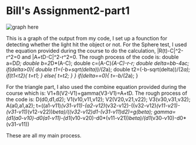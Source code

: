 # Bill's Assignment2-part1

![graph here](/Ray-tracing/gears.png "gears")

This is a graph of the output from my code, I set up a founction for detecting whether the light hit the object or not. For the Sphere test, I used the equation provided during the course to do the calculation, |R(t)-C|^2-r^2=0 and |A+tD-C|^2-r^2=0. The rough process of the code is:
    double a=D*D;
    double b=2*D*(A-C);
    double c=(A-C)*(A-C)-r-*r;
    double delta=b*b-4*a*c;
    if(delta>0){
        double t1=(-b+sqrt(delta))/(2*a);
        double t2=(-b-sqrt(delta))/(2*a);
        if(t1<t2){
            t=t1;
        }
        else{
            t=t2;
        }
    }
    if(delta==0){
        t=-b/(2*a);
    }


For the triangle part, I also used the combine equation provided during the course which is: V1+ß(V2-V1)+gamma(V3-V1)=A+tD. The rough process of the code is: D(d0,d1,d2);
    V1(v10,v11,v12);
    V2(V20,v21,v22);
    V3(v30,v31,v32);
    A(a0,a1,a2);
    t=((a1-v11)*(v31-v11)-(a2-v12)*(v32-v12)-((v32-v12)*(v11-v21)-(v31-v11)*(v12-v22))*beta)/((v32-v12)*d1-(v31-v11)*d2)=g(beta);
    gamma=(d1*(a0-v10)-d0*(a1-v11)-(d1*(v10-v20)-d0*(v11-v21))*beta)/(d1*(v30-v10)-d0*(v31-v11))
    

These are all my main process.


